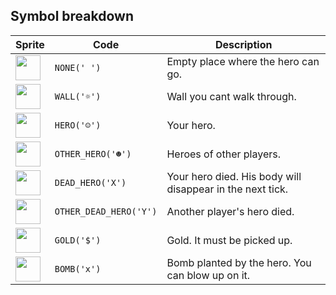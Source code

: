 <meta charset="UTF-8">

## Symbol breakdown
| Sprite | Code | Description |
| -------- | -------- | -------- |
|<img src="https://github.com/codenjoyme/codenjoy/raw/master/CodingDojo/games/sample/src/main/webapp/resources/sample/sprite/none.png" style="width:40px;" /> | `NONE(' ')` | Empty place where the hero can go. | 
|<img src="https://github.com/codenjoyme/codenjoy/raw/master/CodingDojo/games/sample/src/main/webapp/resources/sample/sprite/wall.png" style="width:40px;" /> | `WALL('☼')` | Wall you cant walk through. | 
|<img src="https://github.com/codenjoyme/codenjoy/raw/master/CodingDojo/games/sample/src/main/webapp/resources/sample/sprite/hero.png" style="width:40px;" /> | `HERO('☺')` | Your hero. | 
|<img src="https://github.com/codenjoyme/codenjoy/raw/master/CodingDojo/games/sample/src/main/webapp/resources/sample/sprite/other_hero.png" style="width:40px;" /> | `OTHER_HERO('☻')` | Heroes of other players. | 
|<img src="https://github.com/codenjoyme/codenjoy/raw/master/CodingDojo/games/sample/src/main/webapp/resources/sample/sprite/dead_hero.png" style="width:40px;" /> | `DEAD_HERO('X')` | Your hero died. His body will disappear in the next tick. | 
|<img src="https://github.com/codenjoyme/codenjoy/raw/master/CodingDojo/games/sample/src/main/webapp/resources/sample/sprite/other_dead_hero.png" style="width:40px;" /> | `OTHER_DEAD_HERO('Y')` | Another player's hero died. | 
|<img src="https://github.com/codenjoyme/codenjoy/raw/master/CodingDojo/games/sample/src/main/webapp/resources/sample/sprite/gold.png" style="width:40px;" /> | `GOLD('$')` | Gold. It must be picked up. | 
|<img src="https://github.com/codenjoyme/codenjoy/raw/master/CodingDojo/games/sample/src/main/webapp/resources/sample/sprite/bomb.png" style="width:40px;" /> | `BOMB('x')` | Bomb planted by the hero. You can blow up on it. | 
